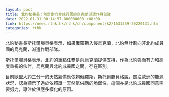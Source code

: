 ```yaml
---
layout: post
title: 北約秘書長：無計劃向非成員國的烏克蘭派遣作戰部隊
date: 2022-01-31 00:14:57.000000000 +08:00
link: https://news.rthk.hk/rthk/ch/component/k2/1631359-20220131.htm
categories: rthk
---
```


北約秘書長斯托爾滕貝格表示，如果俄羅斯入侵烏克蘭，北約無計劃向非北約成員國的烏克蘭，派遣作戰部隊。

斯托爾滕貝格表示，北約的重點任務是向烏克蘭提供支持，作為北約強而有力和高度重視的伙伴，烏克蘭與北約成員國之間，存在區別。

目前歐盟大約三分一的天然氣供應依賴俄羅斯，斯托爾滕貝格說，關注歐洲的能源狀況，認為顯示了過於依賴單一天然氣供應的脆弱性，這個亦是北約成員國同意需要努力，專注於供應多樣化的原因。
